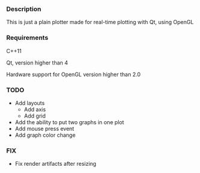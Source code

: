 <h3> Description </h3>

This is just a plain plotter made for real-time plotting with Qt, using OpenGL

<h3> Requirements </h3>

C++11

Qt, version higher than 4

Hardware support for OpenGL version higher than 2.0

<h3> TODO </h3>

- Add layouts
	- Add axis
	- Add grid
- Add the ability to put two graphs in one plot
- Add mouse press event
- Add graph color change 

<h3> FIX </h3>

- Fix render artifacts after resizing
